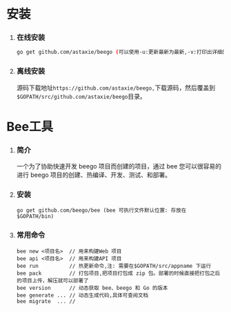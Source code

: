 # 安装

1. ### 在线安装

   ```bash
   go get github.com/astaxie/beego (可以使用-u:更新最新为最新,-v:打印出详细的获取信息 和 -x:打印安装过程执行的命令)
   ```
2. ### 离线安装

   源码下载地址`https://github.com/astaxie/beego,`下载源码，然后覆盖到`$GOPATH/src/github.com/astaxie/beego`目录。

# Bee工具

1. ### 简介

   一个为了协助快速开发 beego 项目而创建的项目，通过 bee 您可以很容易的进行 beego 项目的创建、热编译、开发、测试、和部署。

2. ### 安装

   ```
   go get github.com/beego/bee (bee 可执行文件默认位置: 存放在 $GOPATH/bin)
   ```
3. ### 常用命令

   ```
   bee new <项目名>  // 用来构建Web 项目
   bee api <项目名>  // 用来构建API 项目
   bee run          // 热更新命令,注: 需要在$GOPATH/src/appname 下运行
   bee pack         // 打包项目,把项目打包成 zip 包。部署的时候直接把打包之后的项目上传，解压就可以部署了
   bee version      // 动态获取 bee、beego 和 Go 的版本
   bee generate ... // 动态生成代码,具体可查阅文档
   bee migrate  ... // 
   ```



